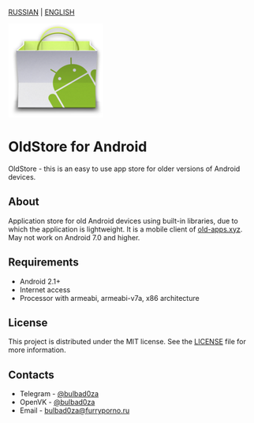 [RUSSIAN](https://github.com/tmdg01/oldstore-android/README.md) | [ENGLISH](https://github.com/tmdg01/oldstore-android/README-EN.md)

![Logo](https://github.com/tmdg01/oldstore-android/blob/master/app/src/main/res/mipmap-xxxhdpi/ic_launcher.png)

# OldStore for Android

OldStore - this is an easy to use app store for older versions of Android devices. 

## About

Application store for old Android devices using built-in libraries, due to which the application is lightweight. It is a mobile client of [old-apps.xyz](http://old-apps.xyz). May not work on Android 7.0 and higher.

## Requirements

- Android 2.1+
- Internet access
- Processor with armeabi, armeabi-v7a, x86 architecture
  
## License

This project is distributed under the MIT license. See the [LICENSE](LICENSE) file for more information.

## Contacts

 - Telegram - [@bulbad0za](https://t.me/bulbad0za)
 - OpenVK - [@bulbad0za](https://ovk.to/bulbad0za)
 - Email - bulbad0za@furryporno.ru
